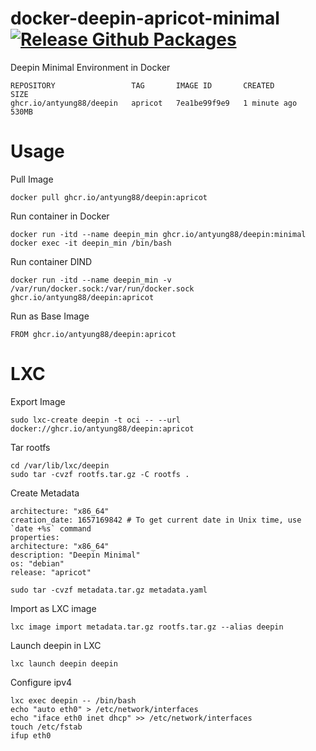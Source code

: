 # docker-deepin-apricot-minimal [![Release Github Packages](https://github.com/antyung88/docker-deepin-minimal/actions/workflows/release.yml/badge.svg)](https://github.com/antyung88/docker-deepin-minimal/actions/workflows/release.yml)
Deepin Minimal Environment in Docker 

```
REPOSITORY                 TAG       IMAGE ID       CREATED         SIZE
ghcr.io/antyung88/deepin   apricot   7ea1be99f9e9   1 minute ago    530MB
```

# Usage

Pull Image
```
docker pull ghcr.io/antyung88/deepin:apricot
```

Run container in Docker
```
docker run -itd --name deepin_min ghcr.io/antyung88/deepin:minimal
docker exec -it deepin_min /bin/bash
```

Run container DIND
```
docker run -itd --name deepin_min -v /var/run/docker.sock:/var/run/docker.sock ghcr.io/antyung88/deepin:apricot
```

Run as Base Image
```
FROM ghcr.io/antyung88/deepin:apricot
```
# LXC

Export Image
```
sudo lxc-create deepin -t oci -- --url docker://ghcr.io/antyung88/deepin:apricot
```

Tar rootfs
```
cd /var/lib/lxc/deepin
sudo tar -cvzf rootfs.tar.gz -C rootfs .
```

Create Metadata
```
architecture: "x86_64"
creation_date: 1657169842 # To get current date in Unix time, use `date +%s` command
properties:
architecture: "x86_64"
description: "Deepin Minimal"
os: "debian"
release: "apricot"
```
```
sudo tar -cvzf metadata.tar.gz metadata.yaml
```

Import as LXC image
```
lxc image import metadata.tar.gz rootfs.tar.gz --alias deepin
```

Launch deepin in LXC
```
lxc launch deepin deepin
```

Configure ipv4
```
lxc exec deepin -- /bin/bash
echo "auto eth0" > /etc/network/interfaces
echo "iface eth0 inet dhcp" >> /etc/network/interfaces
touch /etc/fstab
ifup eth0
```
